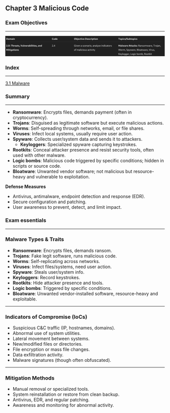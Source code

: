 ## **Chapter 3 Malicious Code**


### **Exam Objectives**
---

![Pasted image 20250814152735.png](../images/Pasted%20image%2020250814152735.png)

### **Index**
---

[3.1 Malware](sub%20indexes/3.1%20Malware.md)

### Summary 
---
- **Ransomware**: Encrypts files, demands payment (often in cryptocurrency).
- **Trojans**: Disguised as legitimate software but execute malicious actions.
- **Worms**: Self-spreading through networks, email, or file shares.
- **Viruses**: Infect local systems, usually require user action.
- **Spyware**: Collects user/system data and sends it to attackers.
    - **Keyloggers**: Specialized spyware capturing keystrokes.
- **Rootkits**: Conceal attacker presence and resist security tools, often used with other malware.
- **Logic bombs**: Malicious code triggered by specific conditions; hidden in scripts or source code.
- **Bloatware**: Unwanted vendor software; not malicious but resource-heavy and vulnerable to exploitation.

**Defense Measures**

- Antivirus, antimalware, endpoint detection and response (EDR).
- Secure configuration and patching.
- User awareness to prevent, detect, and limit impact.


### Exam essentials 
---
### Malware Types & Traits

- **Ransomware**: Encrypts files, demands ransom.  
- **Trojans**: Fake legit software, runs malicious code.  
- **Worms**: Self-replicating across networks.  
- **Viruses**: Infect files/systems, need user action.  
- **Spyware**: Steals user/system info.  
- **Keyloggers**: Record keystrokes.  
- **Rootkits**: Hide attacker presence and tools.  
- **Logic bombs**: Triggered by specific conditions.  
- **Bloatware**: Unwanted vendor-installed software, resource-heavy and exploitable.  

---

### Indicators of Compromise (IoCs)

- Suspicious C&C traffic (IP, hostnames, domains).  
- Abnormal use of system utilities.  
- Lateral movement between systems.  
- New/modified files or directories.  
- File encryption or mass file changes.  
- Data exfiltration activity.  
- Malware signatures (though often obfuscated).  

---

### Mitigation Methods

- Manual removal or specialized tools.  
- System reinstallation or restore from clean backup.  
- Antivirus, EDR, and regular patching.  
- Awareness and monitoring for abnormal activity.  
